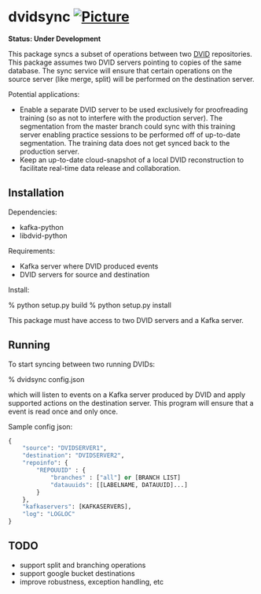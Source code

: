 # dvidsync [![Picture](https://raw.github.com/janelia-flyem/janelia-flyem.github.com/master/images/HHMI_Janelia_Color_Alternate_180x40.png)](http://www.janelia.org)

**Status: Under Development**

This package syncs a subset of operations between two [DVID](https://github.com/janelia-flyem/dvid.git") repositories.  This package assumes two DVID servers pointing to copies of the same database.  The sync service will ensure that certain operations on the source server (like merge, split) will be performed on the destination server.

Potential applications:

* Enable a separate DVID server to be used exclusively for proofreading training (so as not to interfere with the production server).  The segmentation from the master branch could sync with this training server enabling practice sessions to be performed off of up-to-date segmentation.  The training data does not get synced back to the production server.
* Keep an up-to-date cloud-snapshot of a local DVID reconstruction to facilitate real-time data release and collaboration.

## Installation

Dependencies:

* kafka-python
* libdvid-python

Requirements:

* Kafka server where DVID produced events
* DVID servers for source and destination

Install:

% python setup.py build
% python setup.py install
 
This package must have access to two DVID servers and a Kafka server.

## Running

To start syncing between two running DVIDs:

% dvidsync config.json

which will listen to events on a Kafka server produced by DVID and apply supported actions on the destination server.  This program will ensure that a event is read once and only once.

Sample config json:

```python
{
    "source": "DVIDSERVER1",
    "destination": "DVIDSERVER2",
    "repoinfo": {
        "REPOUUID" : {
            "branches" : ["all"] or [BRANCH LIST]
            "datauuids": [[LABELNAME, DATAUUID]...]
        }
    },
    "kafkaservers": [KAFKASERVERS],
    "log": "LOGLOC"
}
```

## TODO

* support split and branching operations
* support google bucket destinations
* improve robustness, exception handling, etc
